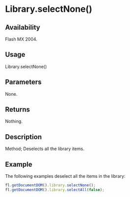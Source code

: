 # Library.selectNone()

## Availability

Flash MX 2004.

## Usage

Library.selectNone()

## Parameters

None.

## Returns

Nothing.

## Description

Method; Deselects all the library items.

## Example

The following examples deselect all the items in the library:

```javascript
fl.getDocumentDOM().library.selectNone();
fl.getDocumentDOM().library.selectAll(false);
```
